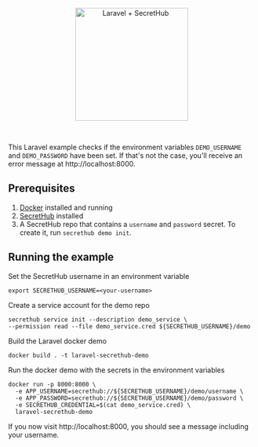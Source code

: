 <p align="center">
  <img src="https://secrethub.io/img/integrations/laravel/github-banner.png" alt="Laravel + SecretHub" height="230">
</p>
<br/>

This Laravel example checks if the environment variables `DEMO_USERNAME` and `DEMO_PASSWORD` have been set. If that's not the case, you'll receive an error message at http://localhost:8000.

## Prerequisites
1. [Docker](https://docs.docker.com/install/) installed and running
1. [SecretHub](https://secrethub.io/docs/start/getting-started/#install) installed
1. A SecretHub repo that contains a `username` and `password` secret. To create it, run `secrethub demo init`.

## Running the example

Set the SecretHub username in an environment variable
```
export SECRETHUB_USERNAME=<your-username>
```

Create a service account for the demo repo
```
secrethub service init --description demo_service \
--permission read --file demo_service.cred ${SECRETHUB_USERNAME}/demo
```

Build the Laravel docker demo
```
docker build . -t laravel-secrethub-demo
```

Run the docker demo with the secrets in the environment variables
```
docker run -p 8000:8000 \
  -e APP_USERNAME=secrethub://${SECRETHUB_USERNAME}/demo/username \
  -e APP_PASSWORD=secrethub://${SECRETHUB_USERNAME}/demo/password \
  -e SECRETHUB_CREDENTIAL=$(cat demo_service.cred) \
  laravel-secrethub-demo
```

If you now visit http://localhost:8000, you should see a message including your username.
